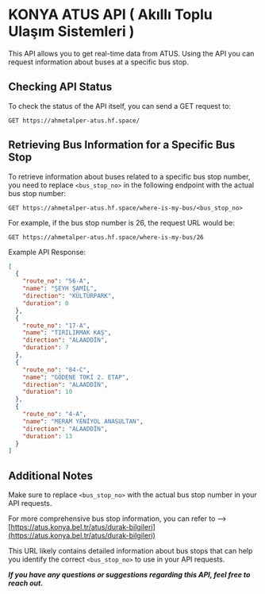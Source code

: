 # KONYA ATUS API ( Akıllı Toplu Ulaşım Sistemleri )

This API allows you to get real-time data from ATUS. Using the API you can request information about buses at a specific bus stop.

## Checking API Status

To check the status of the API itself, you can send a GET request to:

```http
GET https://ahmetalper-atus.hf.space/
```

## Retrieving Bus Information for a Specific Bus Stop

To retrieve information about buses related to a specific bus stop number, you need to replace `<bus_stop_no>` in the following endpoint with the actual bus stop number:

```http
GET https://ahmetalper-atus.hf.space/where-is-my-bus/<bus_stop_no>
```

For example, if the bus stop number is 26, the request URL would be:

```http
GET https://ahmetalper-atus.hf.space/where-is-my-bus/26
```
Example API Response:

```json
[
  {
    "route_no": "56-A",
    "name": "ŞEYH ŞAMİL",
    "direction": "KÜLTÜRPARK",
    "duration": 0
  },
  {
    "route_no": "17-A",
    "name": "TIRILIRMAK KAŞ",
    "direction": "ALAADDİN",
    "duration": 7
  },
  {
    "route_no": "84-C",
    "name": "GÖDENE TOKİ 2. ETAP",
    "direction": "ALAADDİN",
    "duration": 10
  },
  {
    "route_no": "4-A",
    "name": "MERAM YENİYOL ANASULTAN",
    "direction": "ALAADDİN",
    "duration": 13
  }
]
```

## Additional Notes

Make sure to replace `<bus_stop_no>` with the actual bus stop number in your API requests.

For more comprehensive bus stop information, you can refer to --> [https://atus.konya.bel.tr/atus/durak-bilgileri](https://atus.konya.bel.tr/atus/durak-bilgileri)

This URL likely contains detailed information about bus stops that can help you identify the correct `<bus_stop_no>` to use in your API requests.

***If you have any questions or suggestions regarding this API, feel free to reach out.***
